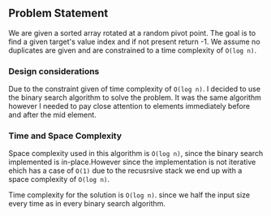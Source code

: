 ## Problem Statement
We are given a sorted array rotated at a random pivot point. The goal is to find a given target's value index and if not present return -1. We assume no duplicates are given and are constrained to a time complexity of `O(log n)`.

### Design considerations
Due to the constraint given of time complexity of `O(log n)`. I decided to use the binary search algorithm to solve the problem. It was the same algorithm however I needed to pay close attention to elements immediately before and after the mid element.

### Time and Space Complexity
Space complexity used in this algorithm is `O(log n)`, since the binary search implemented is in-place.However since the implementation is not iterative ehich has a case of `O(1)` due to the recusrsive stack we end up with a space complexity of `O(log n)`.

Time complexity for the solution is `O(log n)`. since we half the input size every time as in every binary search algorithm.